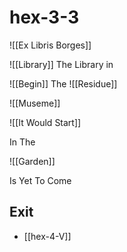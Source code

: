 # hex-3-3


![[Ex Libris Borges]]

![[Library]]
The Library in


![[Begin]]
The 
![[Residue]]

![[Museme]]

![[It Would Start]]

In The 

![[Garden]]

Is Yet To Come

## Exit
- [[hex-4-V]]
